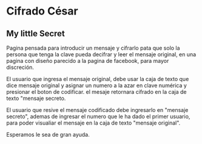 # Cifrado César

## My little Secret
Pagina pensada para introducir un mensaje y cifrarlo pata que solo la persona
que tenga la clave pueda decifrar y leer el mensaje original, en una pagina 
con diseño parecido a la pagina de facebook, para mayor discreción.

El usuario que ingresa el mensaje original, debe usar la caja de texto que dice mensaje original y asignar un numero a la azar en clave numérica y presionar el boton de codificar. el mesaje retornara cifrado en la caja de texto "mensaje secreto.

El usuario que resive el mensaje codificado debe ingresarlo en "mensaje secreto", ademas de ingresar el numero que le ha dado el primer usuario, para poder visualiar el mensaje en la caja de texto "mensaje original". 

Esperamos le sea de gran ayuda.